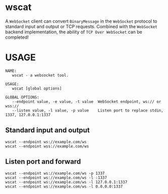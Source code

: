 # wscat
A `WebSocket` client can convert `BinaryMessage` in the `WebSocket` protocol to standard input and output or TCP requests.
Combined with the `WebSocket` backend implementation, the ability of `TCP Over WebSocket` can be completed!

# USAGE
```
NAME:
   wscat - a websocket tool.

USAGE:
   wscat [global options]  

GLOBAL OPTIONS:
   --endpoint value, -e value, -t value  WebSocket endpoint, ws:// or wss://
   --listen value, -l value, -p value    Listen port to replace stdin, 1337, 127.0.0.1:1337
```
## Standard input and output
```
wscat --endpoint ws://example.com/ws
wscat --endpoint wss://example.com/ws
```

## Listen port and forward
```
wscat --endpoint ws://example.com/ws -p 1337
wscat --endpoint ws://example.com/ws -l :1337
wscat --endpoint ws://example.com/ws -l 127.0.0.1:1337
wscat --endpoint ws://example.com/ws -l 0.0.0.0:1337
```

